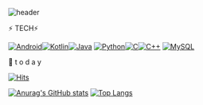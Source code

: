 ![header](https://capsule-render.vercel.app/api?type=Waving&color=auto&height=300&section=header&text=챠니의%20코딩저장소&fontSize=90)

⚡ TECH⚡ 

[![Android](https://img.shields.io/badge/Android-3DDC84?style=flat-square&logo=Android&logoColor=FFFFFF)](github.com/younminchan)[![Kotlin](https://img.shields.io/badge/Kotlin-7F52FF?style=flat-square&logo=Kotlin&logoColor=FFFFFF)](github.com/younminchan)[![Java](https://img.shields.io/badge/Java-007396?style=flat-square&logo=Java&logoColor=FFFFFF)](github.com/younminchan)
[![Python](https://img.shields.io/badge/Python-3776AB?style=flat-square&logo=Python&logoColor=FFFFFF)](github.com/younminchan)[![C](https://img.shields.io/badge/C-A8B9CC?style=flat-square&logo=C&logoColor=FFFFFF)](github.com/younminchan)[![C++](https://img.shields.io/badge/C++-00599C?style=flat-square&logo=C++&logoColor=FFFFFF)](github.com/younminchan)
[![MySQL](https://img.shields.io/badge/MySQL-4479A1?style=flat-square&logo=MySQL&logoColor=FFFFFF)](github.com/younminchan)

💌 t o d a y

[![Hits](https://hits.seeyoufarm.com/api/count/incr/badge.svg?url=https%3A%2F%2Fgithub.com%2Fyounminchan&count_bg=%23FF0000&title_bg=%23493F47&icon=&icon_color=%23E7E7E7&title=hits&edge_flat=false)](https://github.com/younminchan)



[![Anurag's GitHub stats](https://github-readme-stats.vercel.app/api?username=younminchan&count_private=true&show_icons=true&theme=radical)](https://github.com/younminchan)  [![Top Langs](https://github-readme-stats.vercel.app/api/top-langs/?username=younminchan)](https://github.com/younminchan)
<!-- username=younminchan&hide=contribs,prs -->





<!--
**younminchan/younminchan** is a ✨ _special_ ✨ repository because its `README.md` (this file) appears on your GitHub profile.

Here are some ideas to get you started:

- 🔭 I’m currently working on ...
- 🌱 I’m currently learning ...
- 👯 I’m looking to collaborate on ...
- 🤔 I’m looking for help with ...
- 💬 Ask me about ...
- 📫 How to reach me: ...
- 😄 Pronouns: ...
- ⚡ Fun fact: ...
-->
